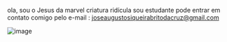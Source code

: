 ola, sou o Jesus da marvel criatura ridícula 
sou estudante 
pode entrar em contato comigo pelo e-mail : joseaugustosiqueirabritodacruz@gmail.com


![image](https://github.com/user-attachments/assets/d1aedd13-ece9-4548-9941-1d549fed8dbf)


